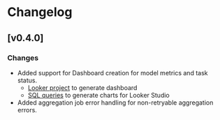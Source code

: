 # Changelog

## [v0.4.0]

### Changes

- Added support for Dashboard creation for model metrics and task status.
  - [Looker project](shuffler/dashboard/looker) to generate dashboard
  - [SQL queries](shuffler/dashboard/lookerstudio) to generate charts for Looker Studio
- Added aggregation job error handling for non-retryable aggregation errors.